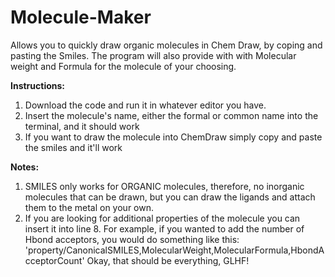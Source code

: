 # Molecule-Maker
Allows you to quickly draw organic molecules in Chem Draw, by coping and pasting the Smiles. The program will also  provide with with Molecular weight and Formula for the molecule of your choosing. 

**Instructions:**
1) Download the code and run it in whatever editor you have. 
2) Insert the molecule's name, either the formal or common name into the terminal, and it should work
3) If you want to draw the molecule into ChemDraw simply copy and paste the smiles and it'll work
   
**Notes:**
1. SMILES only works for ORGANIC molecules, therefore, no inorganic molecules that can be drawn, but you can draw the ligands and attach them to the metal on your own.
2. If you are looking for additional properties of the molecule you can insert it into line 8. For example, if you wanted to add the number of Hbond acceptors, you would do something like this:
'property/CanonicalSMILES,MolecularWeight,MolecularFormula,HbondAcceptorCount'
Okay, that should be everything, GLHF!
